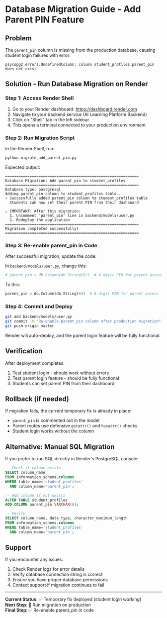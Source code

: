 # Database Migration Guide - Add Parent PIN Feature

## Problem
The `parent_pin` column is missing from the production database, causing student login failures with error:
```
psycopg2.errors.UndefinedColumn: column student_profiles.parent_pin does not exist
```

## Solution - Run Database Migration on Render

### Step 1: Access Render Shell
1. Go to your Render dashboard: https://dashboard.render.com
2. Navigate to your backend service (AI Learning Platform Backend)
3. Click on "Shell" tab in the left sidebar
4. This opens a terminal connected to your production environment

### Step 2: Run Migration Script
In the Render Shell, run:
```bash
python migrate_add_parent_pin.py
```

Expected output:
```
============================================================
Database Migration: Add parent_pin to student_profiles
============================================================
Database type: postgresql
Adding parent_pin column to student_profiles table...
✓ Successfully added parent_pin column to student_profiles table
  Students can now set their parent PIN from their dashboard

⚠ IMPORTANT: After this migration:
  1. Uncomment 'parent_pin' line in backend/models/user.py
  2. Redeploy the application
============================================================
Migration completed successfully!
============================================================
```

### Step 3: Re-enable parent_pin in Code

After successful migration, update the code:

In `backend/models/user.py`, change this:
```python
# parent_pin = db.Column(db.String(6))  # 6-digit PIN for parent access - TEMPORARILY COMMENTED
```

To this:
```python
parent_pin = db.Column(db.String(6))  # 6-digit PIN for parent access
```

### Step 4: Commit and Deploy
```bash
git add backend/models/user.py
git commit -m "Re-enable parent_pin column after production migration"
git push origin master
```

Render will auto-deploy, and the parent login feature will be fully functional.

## Verification

After deployment completes:
1. Test student login - should work without errors
2. Test parent login feature - should be fully functional
3. Students can set parent PIN from their dashboard

## Rollback (if needed)

If migration fails, the current temporary fix is already in place:
- `parent_pin` is commented out in the model
- Parent routes use defensive `getattr()` and `hasattr()` checks
- Student login works without the column

## Alternative: Manual SQL Migration

If you prefer to run SQL directly in Render's PostgreSQL console:

```sql
-- Check if column exists
SELECT column_name 
FROM information_schema.columns 
WHERE table_name='student_profiles' 
  AND column_name='parent_pin';

-- Add column if not exists
ALTER TABLE student_profiles 
ADD COLUMN parent_pin VARCHAR(6);

-- Verify
SELECT column_name, data_type, character_maximum_length 
FROM information_schema.columns 
WHERE table_name='student_profiles' 
  AND column_name='parent_pin';
```

## Support

If you encounter any issues:
1. Check Render logs for error details
2. Verify database connection string is correct
3. Ensure you have proper database permissions
4. Contact support if migration continues to fail

---

**Current Status**: ✅ Temporary fix deployed (student login working)  
**Next Step**: 🔄 Run migration on production  
**Final Step**: ✅ Re-enable parent_pin in code

